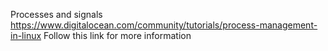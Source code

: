 Processes and signals
https://www.digitalocean.com/community/tutorials/process-management-in-linux
Follow this link for more information
